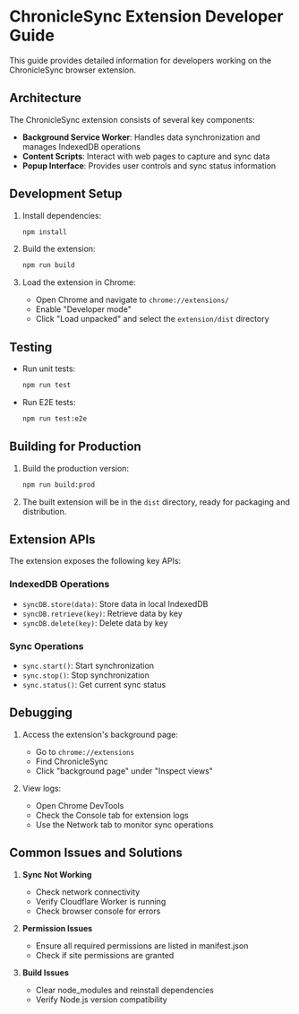 # ChronicleSync Extension Developer Guide

This guide provides detailed information for developers working on the ChronicleSync browser extension.

## Architecture

The ChronicleSync extension consists of several key components:

- **Background Service Worker**: Handles data synchronization and manages IndexedDB operations
- **Content Scripts**: Interact with web pages to capture and sync data
- **Popup Interface**: Provides user controls and sync status information

## Development Setup

1. Install dependencies:
   ```bash
   npm install
   ```

2. Build the extension:
   ```bash
   npm run build
   ```

3. Load the extension in Chrome:
   - Open Chrome and navigate to `chrome://extensions/`
   - Enable "Developer mode"
   - Click "Load unpacked" and select the `extension/dist` directory

## Testing

- Run unit tests:
  ```bash
  npm run test
  ```

- Run E2E tests:
  ```bash
  npm run test:e2e
  ```

## Building for Production

1. Build the production version:
   ```bash
   npm run build:prod
   ```

2. The built extension will be in the `dist` directory, ready for packaging and distribution.

## Extension APIs

The extension exposes the following key APIs:

### IndexedDB Operations
- `syncDB.store(data)`: Store data in local IndexedDB
- `syncDB.retrieve(key)`: Retrieve data by key
- `syncDB.delete(key)`: Delete data by key

### Sync Operations
- `sync.start()`: Start synchronization
- `sync.stop()`: Stop synchronization
- `sync.status()`: Get current sync status

## Debugging

1. Access the extension's background page:
   - Go to `chrome://extensions`
   - Find ChronicleSync
   - Click "background page" under "Inspect views"

2. View logs:
   - Open Chrome DevTools
   - Check the Console tab for extension logs
   - Use the Network tab to monitor sync operations

## Common Issues and Solutions

1. **Sync Not Working**
   - Check network connectivity
   - Verify Cloudflare Worker is running
   - Check browser console for errors

2. **Permission Issues**
   - Ensure all required permissions are listed in manifest.json
   - Check if site permissions are granted

3. **Build Issues**
   - Clear node_modules and reinstall dependencies
   - Verify Node.js version compatibility